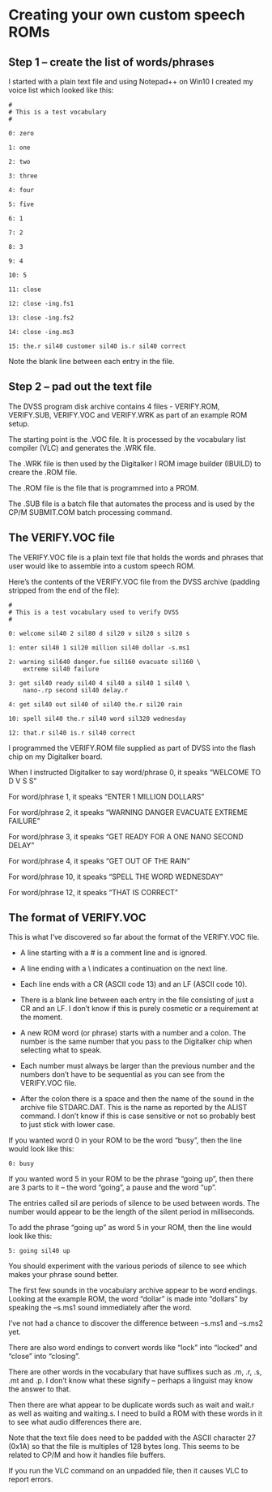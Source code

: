 # Creating your own custom speech ROMs 

## Step 1 – create the list of words/phrases

I started with a plain text file and using Notepad++ on Win10 I created my voice list which looked like this:
```
#
# This is a test vocabulary
#

0: zero

1: one

2: two

3: three

4: four

5: five

6: 1

7: 2

8: 3

9: 4

10: 5

11: close

12: close -ing.fs1

13: close -ing.fs2

14: close -ing.ms3

15: the.r sil40 customer sil40 is.r sil40 correct
```
Note the blank line between each entry in the file.

## Step 2 – pad out the text file



The DVSS program disk archive contains 4 files - VERIFY.ROM, VERIFY.SUB, VERIFY.VOC and VERIFY.WRK as part of an example ROM setup.

The starting point is the .VOC file. It is processed by the vocabulary list compiler (VLC) and generates the .WRK file.

The .WRK file is then used by the Digitalker I ROM image builder (IBUILD) to creare the .ROM file.

The .ROM file is the file that is programmed into a PROM.

The .SUB file is a batch file that automates the process and is used by the CP/M SUBMIT.COM batch processing command.

## The VERIFY.VOC file

The VERIFY.VOC file is a plain text file that holds the words and phrases that user would like to assemble into a custom speech ROM.

Here’s the contents of the VERIFY.VOC file from the DVSS archive (padding stripped from the end of the file):
```
#
# This is a test vocabulary used to verify DVSS
#

0: welcome sil40 2 sil80 d sil20 v sil20 s sil20 s

1: enter sil40 1 sil20 million sil40 dollar -s.ms1

2: warning sil640 danger.fue sil160 evacuate sil160 \
	extreme sil40 failure

3: get sil40 ready sil40 4 sil40 a sil40 1 sil40 \
	nano-.rp second sil40 delay.r

4: get sil40 out sil40 of sil40 the.r sil20 rain

10: spell sil40 the.r sil40 word sil320 wednesday

12: that.r sil40 is.r sil40 correct
```
I programmed the VERIFY.ROM file supplied as part of DVSS into the flash chip on my Digitalker board. 

When I instructed Digitalker to say word/phrase 0, it speaks “WELCOME TO D V S S”

For word/phrase 1, it speaks “ENTER 1 MILLION DOLLARS”

For word/phrase 2, it speaks “WARNING DANGER EVACUATE EXTREME FAILURE”

For word/phrase 3, it speaks “GET READY FOR A ONE NANO SECOND DELAY”

For word/phrase 4, it speaks “GET OUT OF THE RAIN”

For word/phrase 10, it speaks “SPELL THE WORD WEDNESDAY”

For word/phrase 12, it speaks “THAT IS CORRECT”

## The format of VERIFY.VOC

This is what I’ve discovered so far about the format of the VERIFY.VOC file.

* A line starting with a # is a comment line and is ignored.

* A line ending with a \ indicates a continuation on the next line.

* Each line ends with a CR (ASCII code 13) and an LF (ASCII code 10).

* There is a blank line between each entry in the file consisting of just a CR and an LF. I don’t know if this is purely cosmetic or a requirement at the moment.

* A new ROM word (or phrase) starts with a number and a colon. The number is the same number that you pass to the Digitalker chip when selecting what to speak.

* Each number must always be larger than the previous number and the numbers don’t have to be sequential as you can see from the VERIFY.VOC file.
 
* After the colon there is a space and then the name of the sound in the archive file STDARC.DAT. This is the name as reported by the ALIST command. I don’t know if this is case sensitive or not so probably best to just stick with lower case.

If you wanted word 0 in your ROM to be the word “busy”, then the line would look like this:
```
0: busy
```
If you wanted word 5 in your ROM to be the phrase “going up”, then there are 3 parts to it – the word “going”, a pause and the word “up”.

The entries called sil<xxx> are periods of silence to be used between words. The <xxx> number would appear to be the length of the silent period in milliseconds.

To add the phrase “going up” as word 5 in your ROM, then the line would look like this:
```
5: going sil40 up
```
You should experiment with the various periods of silence to see which makes your phrase sound better.

The first few sounds in the vocabulary archive appear to be word endings. Looking at the example ROM, the word “dollar” is made into “dollars” by speaking the –s.ms1 sound immediately after the word.

I’ve not had a chance to discover the difference between –s.ms1 and –s.ms2 yet.

There are also word endings to convert words like “lock” into “locked” and “close” into “closing”. 

There are other words in the vocabulary that have suffixes such as .m, .r, .s, .mt and .p. I don’t know what these signify – perhaps a linguist may know the answer to that.

Then there are what appear to be duplicate words such as wait and wait.r as well as waiting and waiting.s. I need to build a ROM with these words in it to see what audio differences there are.

Note that the text file does need to be padded with the ASCII character 27 (0x1A) so that the file is multiples of 128 bytes long. This seems to be related to CP/M and how it handles file buffers.

If you run the VLC command on an unpadded file, then it causes VLC to report errors. 

